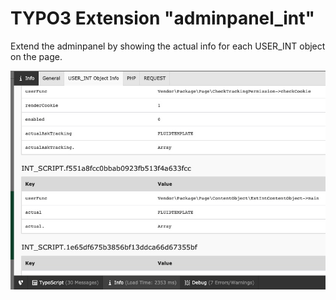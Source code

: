 # TYPO3 Extension "adminpanel_int"
Extend the adminpanel by showing the actual info for each USER_INT object on the page.

![Screenshot](/Images/example.jpg)

